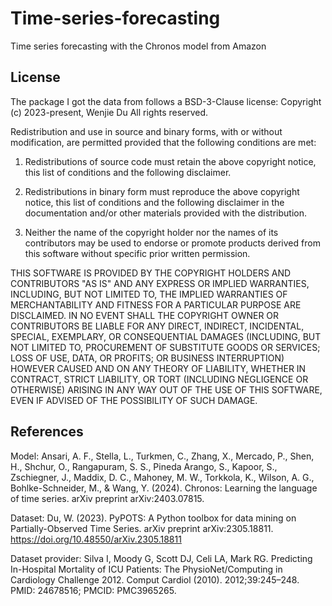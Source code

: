 # Time-series-forecasting
Time series forecasting with the Chronos model from Amazon

## License
The package I got the data from follows a BSD-3-Clause license:
Copyright (c) 2023-present, Wenjie Du
All rights reserved.

Redistribution and use in source and binary forms, with or without
modification, are permitted provided that the following conditions are met:

1. Redistributions of source code must retain the above copyright
   notice, this list of conditions and the following disclaimer.

2. Redistributions in binary form must reproduce the above copyright
   notice, this list of conditions and the following disclaimer in the
   documentation and/or other materials provided with the distribution.

3. Neither the name of the copyright holder nor the names of its
   contributors may be used to endorse or promote products derived from
   this software without specific prior written permission.

THIS SOFTWARE IS PROVIDED BY THE COPYRIGHT HOLDERS AND CONTRIBUTORS "AS IS"
AND ANY EXPRESS OR IMPLIED WARRANTIES, INCLUDING, BUT NOT LIMITED TO, THE
IMPLIED WARRANTIES OF MERCHANTABILITY AND FITNESS FOR A PARTICULAR PURPOSE
ARE DISCLAIMED. IN NO EVENT SHALL THE COPYRIGHT OWNER OR CONTRIBUTORS BE
LIABLE FOR ANY DIRECT, INDIRECT, INCIDENTAL, SPECIAL, EXEMPLARY, OR
CONSEQUENTIAL DAMAGES (INCLUDING, BUT NOT LIMITED TO, PROCUREMENT OF
SUBSTITUTE GOODS OR SERVICES; LOSS OF USE, DATA, OR PROFITS; OR BUSINESS
INTERRUPTION) HOWEVER CAUSED AND ON ANY THEORY OF LIABILITY, WHETHER IN
CONTRACT, STRICT LIABILITY, OR TORT (INCLUDING NEGLIGENCE OR OTHERWISE)
ARISING IN ANY WAY OUT OF THE USE OF THIS SOFTWARE, EVEN IF ADVISED OF THE
POSSIBILITY OF SUCH DAMAGE.



## References
Model: Ansari, A. F., Stella, L., Turkmen, C., Zhang, X., Mercado, P., Shen, H., Shchur, O., Rangapuram, S. S., Pineda Arango, S., Kapoor, S., Zschiegner, J., Maddix, D. C., Mahoney, M. W., Torkkola, K., Wilson, A. G., Bohlke-Schneider, M., & Wang, Y. (2024). Chronos: Learning the language of time series. arXiv preprint arXiv:2403.07815.
  
Dataset:  Du, W. (2023). PyPOTS: A Python toolbox for data mining on Partially-Observed Time Series. arXiv preprint arXiv:2305.18811. https://doi.org/10.48550/arXiv.2305.18811
  
Dataset provider:  Silva I, Moody G, Scott DJ, Celi LA, Mark RG. Predicting In-Hospital Mortality of ICU Patients: The PhysioNet/Computing in Cardiology Challenge 2012. Comput Cardiol (2010). 2012;39:245–248. PMID: 24678516; PMCID: PMC3965265.

